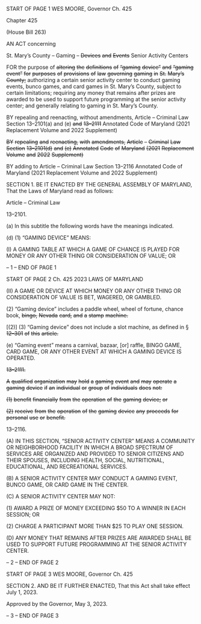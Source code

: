 START OF PAGE 1
WES MOORE, Governor Ch. 425

Chapter 425

(House Bill 263)

AN ACT concerning

St. Mary’s County – Gaming – ~~Devices~~ ~~and~~ ~~Events~~ Senior Activity Centers

FOR the purpose of ~~altering~~ ~~the~~ ~~definitions~~ ~~of~~ ~~“gaming~~ ~~device”~~ ~~and~~ ~~“gaming~~ ~~event”~~ ~~for~~
~~purposes~~ ~~of~~ ~~provisions~~ ~~of~~ ~~law~~ ~~governing~~ ~~gaming~~ ~~in~~ ~~St.~~ ~~Mary’s~~ ~~County;~~ authorizing a
certain senior activity center to conduct gaming events, bunco games, and card
games in St. Mary’s County, subject to certain limitations; requiring any money that
remains after prizes are awarded to be used to support future programming at the
senior activity center; and generally relating to gaming in St. Mary’s County.

BY repealing and reenacting, without amendments,
Article – Criminal Law
Section 13–2101(a) and (e) ~~and~~ ~~13–2111~~
Annotated Code of Maryland
(2021 Replacement Volume and 2022 Supplement)

~~BY~~ ~~repealing~~ ~~and~~ ~~reenacting,~~ ~~with~~ ~~amendments,~~
~~Article~~ ~~–~~ ~~Criminal~~ ~~Law~~
~~Section~~ ~~13–2101(d)~~ ~~and~~ ~~(e)~~
~~Annotated~~ ~~Code~~ ~~of~~ ~~Maryland~~
~~(2021~~ ~~Replacement~~ ~~Volume~~ ~~and~~ ~~2022~~ ~~Supplement)~~

BY adding to
Article – Criminal Law
Section 13–2116
Annotated Code of Maryland
(2021 Replacement Volume and 2022 Supplement)

SECTION 1. BE IT ENACTED BY THE GENERAL ASSEMBLY OF MARYLAND,
That the Laws of Maryland read as follows:

Article – Criminal Law

13–2101.

(a) In this subtitle the following words have the meanings indicated.

(d) (1) “GAMING DEVICE” MEANS:

(I) A GAMING TABLE AT WHICH A GAME OF CHANCE IS PLAYED
FOR MONEY OR ANY OTHER THING OR CONSIDERATION OF VALUE; OR

– 1 –
END OF PAGE 1

START OF PAGE 2
Ch. 425 2023 LAWS OF MARYLAND

(II) A GAME OR DEVICE AT WHICH MONEY OR ANY OTHER THING
OR CONSIDERATION OF VALUE IS BET, WAGERED, OR GAMBLED.

(2) “Gaming device” includes a paddle wheel, wheel of fortune, chance book,
~~bingo,~~ ~~Nevada~~ ~~card,~~ ~~and~~ ~~a~~ ~~stamp~~ ~~machine.~~

[(2)] (3) “Gaming device” does not include a slot machine, as defined in §
~~12–301~~ ~~of~~ ~~this~~ ~~article.~~

(e) “Gaming event” means a carnival, bazaar, [or] raffle, BINGO GAME, CARD
GAME, OR ANY OTHER EVENT AT WHICH A GAMING DEVICE IS OPERATED.

~~13–2111.~~

~~A~~ ~~qualified~~ ~~organization~~ ~~may~~ ~~hold~~ ~~a~~ ~~gaming~~ ~~event~~ ~~and~~ ~~may~~ ~~operate~~ ~~a~~ ~~gaming~~ ~~device~~
~~if~~ ~~an~~ ~~individual~~ ~~or~~ ~~group~~ ~~of~~ ~~individuals~~ ~~does~~ ~~not:~~

~~(1)~~ ~~benefit~~ ~~financially~~ ~~from~~ ~~the~~ ~~operation~~ ~~of~~ ~~the~~ ~~gaming~~ ~~device;~~ ~~or~~

~~(2)~~ ~~receive~~ ~~from~~ ~~the~~ ~~operation~~ ~~of~~ ~~the~~ ~~gaming~~ ~~device~~ ~~any~~ ~~proceeds~~ ~~for~~
~~personal~~ ~~use~~ ~~or~~ ~~benefit.~~

13–2116.

(A) IN THIS SECTION, “SENIOR ACTIVITY CENTER” MEANS A COMMUNITY OR
NEIGHBORHOOD FACILITY IN WHICH A BROAD SPECTRUM OF SERVICES ARE
ORGANIZED AND PROVIDED TO SENIOR CITIZENS AND THEIR SPOUSES, INCLUDING
HEALTH, SOCIAL, NUTRITIONAL, EDUCATIONAL, AND RECREATIONAL SERVICES.

(B) A SENIOR ACTIVITY CENTER MAY CONDUCT A GAMING EVENT, BUNCO
GAME, OR CARD GAME IN THE CENTER.

(C) A SENIOR ACTIVITY CENTER MAY NOT:

(1) AWARD A PRIZE OF MONEY EXCEEDING $50 TO A WINNER IN EACH
SESSION; OR

(2) CHARGE A PARTICIPANT MORE THAN $25 TO PLAY ONE SESSION.

(D) ANY MONEY THAT REMAINS AFTER PRIZES ARE AWARDED SHALL BE
USED TO SUPPORT FUTURE PROGRAMMING AT THE SENIOR ACTIVITY CENTER.

– 2 –
END OF PAGE 2

START OF PAGE 3
WES MOORE, Governor Ch. 425

SECTION 2. AND BE IT FURTHER ENACTED, That this Act shall take effect July
1, 2023.

Approved by the Governor, May 3, 2023.

– 3 –
END OF PAGE 3